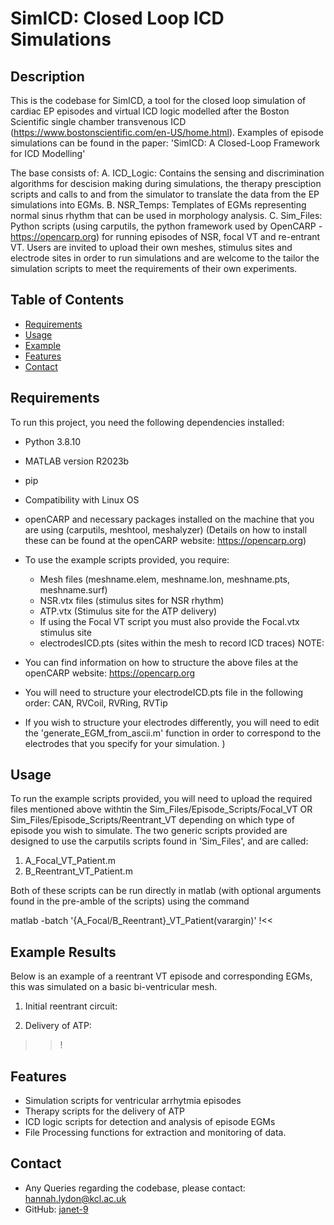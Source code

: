 
# SimICD: Closed Loop ICD Simulations

## Description

This is the codebase for SimICD, a tool for the closed loop simulation of cardiac EP episodes and virtual ICD logic modelled after the Boston Scientific single chamber transvenous ICD (https://www.bostonscientific.com/en-US/home.html). Examples of episode simulations can be found in the paper: 'SimICD: A Closed-Loop Framework for ICD Modelling'

The base consists of:
A. ICD_Logic: Contains the sensing and discrimination algorithms for descision making during simulations, the therapy presciption scripts and calls to and from the simulator to translate the data from the EP simulations into EGMs. 
B. NSR_Temps: Templates of EGMs representing normal sinus rhythm that can be used in morphology analysis. 
C. Sim_Files: Python scripts (using carputils, the python framework used by OpenCARP - https://opencarp.org) for running episodes of NSR, focal VT and re-entrant VT. Users are invited to upload their own meshes, stimulus sites and electrode sites in order to run simulations and are welcome to the tailor the simulation scripts to meet the requirements of their own experiments. 


## Table of Contents

- [Requirements](#requirements)
- [Usage](#usage)
- [Example](#example)
- [Features](#features)
- [Contact](#contact)

## Requirements

To run this project, you need the following dependencies installed:

- Python 3.8.10
- MATLAB version R2023b 
- pip
- Compatibility with Linux OS 

- openCARP and necessary packages installed on the machine that you are using (carputils, meshtool, meshalyzer)
(Details on how to install these can be found at the openCARP website: https://opencarp.org)

- To use the example scripts provided, you require:
    - Mesh files (meshname.elem, meshname.lon, meshname.pts, meshname.surf)
    - NSR.vtx files (stimulus sites for NSR rhythm)
    - ATP.vtx (Stimulus site for the ATP delivery)
    - If using the Focal VT script you must also provide the Focal.vtx stimulus site 
    - electrodesICD.pts (sites within the mesh to record ICD traces)
NOTE:
- You can find information on how to structure the above files at the openCARP website: https://opencarp.org
- You will need to structure your electrodeICD.pts file in the following order: CAN, RVCoil, RVRing, RVTip 
- If you wish to structure your electrodes differently, you will need to edit the 'generate_EGM_from_ascii.m' function in order to correspond to the electrodes that you specify for your simulation. )


## Usage

 To run the example scripts provided, you will need to upload the required files mentioned above withtin the Sim_Files/Episode_Scripts/Focal_VT OR Sim_Files/Episode_Scripts/Reentrant_VT depending on which type of episode you wish to simulate. 
 The two generic scripts provided are designed to use the carputils scripts found in 'Sim_Files', and are called:

 1. A_Focal_VT_Patient.m 
 2. B_Reentrant_VT_Patient.m 
 
 Both of these scripts can be run directly in matlab (with optional arguments found in the pre-amble of the scripts) using the command 

 matlab -batch '{A_Focal/B_Reentrant}_VT_Patient(varargin)' 
!<<
## Example Results 

Below is an example of a reentrant VT episode and corresponding EGMs, this was simulated on a basic bi-ventricular mesh.  

1. Initial reentrant circuit:



2. Delivery of ATP:



>>!

## Features

- Simulation scripts for ventricular arrhytmia episodes
- Therapy scripts for the delivery of ATP
- ICD logic scripts for detection and analysis of episode EGMs 
- File Processing functions for extraction and monitoring of data. 


## Contact 
- Any Queries regarding the codebase, please contact:  [hannah.lydon@kcl.ac.uk](mailto:hannah.lydon@kcl.ac.uk)
- GitHub: [janet-9](https://github.com/janet-9)
